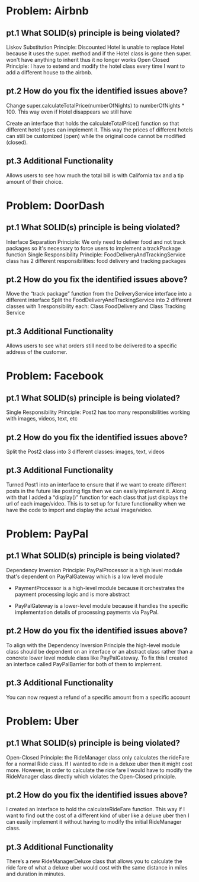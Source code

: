 # Problem: Airbnb

## pt.1 What SOLID(s) principle is being violated?

Liskov Substitution Principle: Discounted Hotel is unable to replace Hotel because it uses the super. method and if the Hotel class is gone then super. won't have anything to inherit thus it no longer works
Open Closed Principle: I have to extend and modify the hotel class every time I want to add a different house to the airbnb. 

## pt.2 How do you fix the identified issues above?

Change super.calculateTotalPrice(numberOfNights) to numberOfNights * 100. This way even if Hotel disappears we still have

Create an interface that holds the calculateTotalPrice() function so that different hotel types can implement it. This way the prices of different hotels can still be customized (open) while the original code cannot be modified (closed). 

## pt.3 Additional Functionality

Allows users to see how much the total bill is with California tax and a tip amount of their choice.


# Problem: DoorDash

## pt.1 What SOLID(s) principle is being violated?

Interface Separation Principle: We only need to deliver food and not track packages so it's necessary to force users to implement a trackPackage function
Single Responsibility Principle: FoodDeliveryAndTrackingService class has 2 different responsibilities: food delivery and tracking packages


## pt.2 How do you fix the identified issues above?

Move the “track package” function from the DeliveryService interface into a different interface
Split the FoodDeliveryAndTrackingService into 2 different classes with 1 responsibility each: Class FoodDelivery and Class Tracking Service

## pt.3 Additional Functionality
Allows users to see what orders still need to be delivered to a specific address of the customer.


# Problem: Facebook

## pt.1 What SOLID(s) principle is being violated?

Single Responsibility Principle: Post2 has too many responsibilities working with images, videos, text, etc


## pt.2 How do you fix the identified issues above?

Split the Post2 class into 3 different classes: images, text, videos

## pt.3 Additional Functionality

Turned Post1 into an interface to ensure that if we want to create different posts in the future like posting figs then we can easily implement it. Along with that I added a “display()” function for each class that just displays the url of each image/video. This is to set up for future functionality when we have the code to import and display the actual image/video.


# Problem: PayPal

## pt.1 What SOLID(s) principle is being violated?

Dependency Inversion Principle: PayPalProcessor is a high level module that's dependent on PayPalGateway which is a low level module

- PaymentProcessor is a high-level module because it orchestrates the payment processing logic and is more abstract

- PayPalGateway is a lower-level module because it handles the specific implementation details of processing payments via PayPal.


## pt.2 How do you fix the identified issues above?

To align with the Dependency Inversion Principle the high-level module class should be dependent on an interface or an abstract class rather than a concrete lower level module class like PayPalGateway. To fix this I created an interface called PayPalBarrier for both of them to implement.

## pt.3 Additional Functionality

You can now request a refund of a specific amount from a specific account


# Problem: Uber

## pt.1 What SOLID(s) principle is being violated?

Open-Closed Principle: the RideManager class only calculates the rideFare for a normal Ride class. If I wanted to ride in a deluxe uber then it might cost more. However, in order to calculate the ride fare I would have to modify the RideManager class directly which violates the Open-Closed principle.


## pt.2 How do you fix the identified issues above?
I created an interface to hold the calculateRideFare function. This way if I want to find out the cost of a different kind of uber like a deluxe uber then I can easily implement it without having to modify the initial RideManager class.

## pt.3 Additional Functionality

There’s a new RideManagerDeluxe class that allows you to calculate the ride fare of what a deluxe uber would cost with the same distance in miles and duration in minutes.



